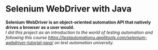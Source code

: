 # Selenium WebDriver with Java
**Selenium WebDriver is an object-oriented automation API that natively drives a browser as a user would.**<br />_I did this project as an introduction to the world of testing automation and following this course https://testautomationu.applitools.com/selenium-webdriver-tutorial-java/ on test automation university._
